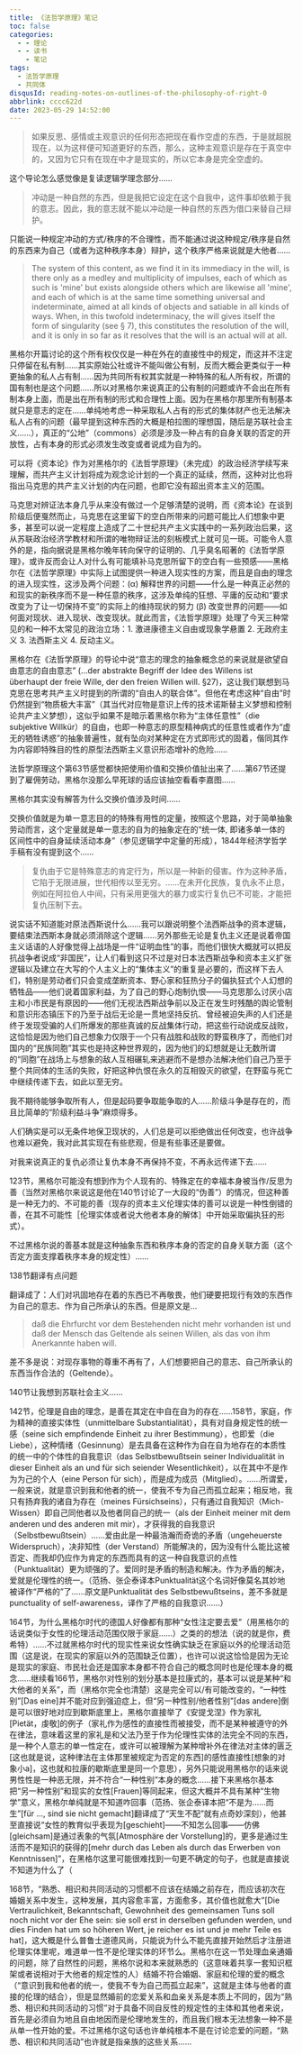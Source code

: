 ```yaml
---
title: 《法哲学原理》笔记
toc: false
categories:
  - - 理论
  - - 读书
    - 笔记
tags:
  - 法哲学原理
  - 共同体
disqusId: reading-notes-on-outlines-of-the-philosophy-of-right-0
abbrlink: cccc622d
date: 2023-05-29 14:52:00
---
```


> 如果反思、感情或主观意识的任何形态把现在看作空虚的东西，于是就超脱现在，以为这样便可知道更好的东西，那么，这种主观意识是存在于真空中的，又因为它只有在现在中才是现实的，所以它本身是完全空虚的。

这个导论怎么感觉像是复读逻辑学理念部分……

> 冲动是一种自然的东西，但是我把它设定在这个自我中，这件事却依赖于我的意志。因此，我的意志就不能以冲动是一种自然的东西为借口来替自己辩护。

只能说一种规定冲动的方式/秩序的不合理性，而不能通过说这种规定/秩序是自然的东西来为自己（或者为这种秩序本身）辩护，这个秩序严格来说就是大他者……

> The system of this content, as we find it in its immediacy in the will, is there only as a medley and multiplicity of impulses, each of which as such is 'mine' but exists alongside others which are likewise all 'mine', and each of which is at the same time something universal and indeterminate, aimed at all kinds of objects and satiable in all kinds of ways. When, in this twofold indeterminacy, the will gives itself the form of singularity (see § 7), this constitutes the resolution of the will, and it is only in so far as it resolves that the will is an actual will at all.

黑格尔开篇讨论的这个所有权仅仅是一种在外在的直接性中的规定，而这并不注定只停留在私有制……其实原始公社或许不能叫做公有制，反而大概会更类似于一种更抽象的私人占有制……因为共同所有权其实就是一种特殊的私人所有权，所谓的国有制也是这个问题……所以对黑格尔来说真正的公有制的问题或许不会出在所有制本身上面，而是出在所有制的形式和合理性上面。因为在黑格尔那里所有制基本就只是意志的定在……单纯地考虑一种采取私人占有的形式的集体财产也无法解决私人占有的问题（最早提到这种东西的大概是柏拉图的理想国，随后是苏联社会主义……），真正的“公地”（commons）必须是涉及一种占有的自身关联的否定的开放性，占有本身的形式必须发生改变或者说成为自为的。

可以将《资本论》作为对黑格尔的《法哲学原理》（未完成）的政治经济学续写来理解，而共产主义计划将成为观念论计划的一个真正的延续，然而，这种对比也将指出马克思的共产主义计划的内在问题，也即它没有超出资本主义的范围。

马克思对辨证法本身几乎从来没有做过一个足够清楚的说明，而《资本论》在谈到阶级后便戛然而止，马克思在这里留下的空白所带来的问题可能比人们想象中更多，甚至可以说一定程度上造成了二十世纪共产主义实践中的一系列政治后果，这从苏联政治经济学教材和所谓的唯物辩证法的刻板模式上就可见一斑。可能令人意外的是，指向据说是黑格尔晚年转向保守的证明的、几乎臭名昭著的《法哲学原理》，或许反而会让人对什么有可能填补马克思所留下的空白有一些预感——黑格尔在《法哲学原理》中实际上试图提供一种进入现实性的方案，而且是自由的理念的进入现实性，这涉及两个问题：(α) 解释世界的问题——什么是一种真正必然的和现实的新秩序而不是一种任意的秩序，这涉及单纯的狂想、平庸的反动和“要求改变为了让一切保持不变”的实际上的维持现状的努力 (β) 改变世界的问题——如何面对现状、进入现状、改变现状。就此而言，《法哲学原理》处理了今天三种常见的和一种不太常见的政治立场：1. 激进康德主义自由或现象学悬置 2. 无政府主义 3. 法西斯主义 4. 反动主义。

黑格尔在《法哲学原理》的导论中说“意志的理念的抽象概念总的来说就是欲望自由意志的自由意志” (...der abstrakte Begriff der Idee des Willens ist überhaupt der freie Wille, der den freien Willen will. §27)，这让我们联想到马克思在思考共产主义时提到的所谓的“自由人的联合体”。但他在考虑这种“自由”时仍然提到“物质极大丰富”（其当代对应物是意识上传的技术诺斯替主义梦想和控制论共产主义梦想），这似乎如果不是暗示着黑格尔称为“主体任意性”（die subjektive Willkür）的自由，也即一种意志的原型精神病式的任意性或者作为“虚无的牺牲诱惑”的抽象普遍性，就有坠向对某种定在方式即形式的固着，偕同其作为内容即特殊目的性的原型法西斯主义意识形态增补的危险……

法哲学原理这个第63节感觉都快把使用价值和交换价值扯出来了……第67节还提到了雇佣劳动，黑格尔没那么早死球的话应该抽空看看李嘉图……

黑格尔其实没有解答为什么交换价值涉及时间……

交换价值就是为单一意志目的的特殊有用性的定量，按照这个思路，对于简单抽象劳动而言，这个定量就是单一意志的自为的抽象定在的“统一体, 即诸多单一体的区间性中的自身延续活动本身”（参见逻辑学中定量的形成），1844年经济学哲学手稿有没有提到这个……

> 复仇由于它是特殊意志的肯定行为，所以是一种新的侵害。作为这种矛盾，它陷于无限进展，世代相传以至无穷。……在未开化民族，复仇永不止息，例如在阿拉伯人中间，只有采用更强大的暴力或实行复仇已不可能，才能把复仇压制下去。

说实话不知道能对原法西斯说什么……我可以跟说明整个法西斯战争的资本逻辑，要结束法西斯本身就必须消除这个逻辑……另外那些无论是复仇主义还是说着帝国主义话语的人好像觉得上战场是一件“证明血性”的事，而他们很快大概就可以把反抗战争者说成“非国民”，让人们看到这只不过是对日本法西斯战争和资本主义扩张逻辑以及建立在大写的个人主义上的“集体主义”的重复是必要的，而这样下去人们，特别是劳动者们只会变成垄断资本、野心家和狂热分子的偏执狂式个人幻想的牺牲品——他们说着国家利益，为了自己的野心炮制仇恨——马克思那么讨厌小店主和小市民是有原因的——他们无视法西斯战争前以及正在发生时残酷的舆论管制和意识形态镇压下的乃至于战后无论是一贯地坚持反抗、曾经被迫失声的人们还是终于发现受骗的人们所爆发的那些真诚的反战集体行动，把这些行动说成反战败，这恰恰是因为他们自己想象力仅限于一个只有战胜和战败的野蛮秩序了，而他们对国内的“民族同胞”其实也是持这种世界观的，因为他们的幻想就是让无数所谓的“同胞”在战场上与想象的敌人互相碾轧来逃避而不是想办法解决他们自己乃至于整个共同体的生活的失败，好把这种仇恨在永久的互相毁灭的欲望，在野蛮与死亡中继续传递下去，如此以至无穷。

我不期待能够争取所有人，但是起码要争取能争取的人……阶级斗争是存在的，而且比简单的“阶级利益斗争”麻烦得多。

人们确实是可以无条件地保卫现状的，人们总是可以拒绝做出任何改变，也许战争也难以避免，我对此其实现在有些悲观，但是有些事还是要做。

对我来说真正的复仇必须让复仇本身不再保持不变，不再永远传递下去……

123节，黑格尔可能没有想到作为个人现有的、特殊定在的幸福本身被当作/反思为善（当然对黑格尔来说这是他在140节讨论了一大段的“伪善”）的情况，但这种善是一种无力的、不可能的善（现存的资本主义伦理实体的善可以说是一种性倒错的善，在其不可能性［伦理实体或者说大他者本身的解体］中开始采取偏执狂的形式）。

不过黑格尔说的善基本就是这种抽象东西和秩序本身的否定的自身关联方面（这个否定方面支撑着秩序本身的规定性）……

138节翻译有点问题

翻译成了：人们对巩固地存在着的东西已不再敬畏，他们硬要把现行有效的东西作为自己的意志、作为自己所承认的东西。但是原文是...

> daß die Ehrfurcht vor dem Bestehenden nicht mehr vorhanden ist und daß der Mensch das Geltende als seinen Willen, als das von ihm Anerkannte haben will.

差不多是说：对现存事物的尊重不再有了，人们想要把自己的意志、自己所承认的东西当作合法的（Geltende）。

140节让我想到苏联社会主义……

142节，伦理是自由的理念，是善在其定在中自在自为的存在……158节，家庭，作为精神的直接实体性（unmittelbare Substantialität），具有对自身规定性的统一感（seine sich empfindende Einheit zu ihrer Bestimmung），也即爱（die Liebe），这种情绪（Gesinnung）是去具备在这种作为自在自为地存在的本质性的统一中的个体性的自我意识（das Selbstbewußtsein seiner Individualität in dieser Einheit als an und für sich seiender Wesentlichkeit），以在其中不是作为为己的个人（eine Person für sich），而是成为成员（Mitglied）。……所谓爱，一般来说，就是意识到我和他者的统一，使我不专为自己而孤立起来；相反地，我只有扬弃我的诸自为存在（meines Fürsichseins），只有通过自我知识（Mich-Wissen）即自己同他者以及他者同自己的统一（als der Einheit meiner mit dem anderen und des anderen mit mir），才获得我的自我意识（Selbstbewußtsein）……爱由此是一种最浩瀚而奇诡的矛盾（ungeheuerste Widerspruch），决非知性（der Verstand）所能解决的，因为没有什么能比这被否定、而我却仍应作为肯定的东西而具有的这一种自我意识的点性（Punktualität）更为顽强的了。爱同时是矛盾的制造和解决。作为矛盾的解决，爱就是伦理性的统一。（范扬、张企泰译本Punktualität这个名词好像莫名其妙地被译作“严格的”了……原文是Punktualität des Selbstbewußtseins，差不多就是punctuality of self-awareness，译作了严格的自我意识……）

164节，为什么黑格尔时代的德国人好像都有那种“女性注定要去爱”（用黑格尔的话说类似于女性的伦理活动范围仅限于家庭……）之类的的想法（说的就是你，费希特）……不过就黑格尔时代的现实性来说女性确实缺乏在家庭以外的伦理活动范围（这是说，在现实的家庭以外的范围缺乏位置），也许可以说这恰恰是因为无论是现实的家庭、市民社会还是国家本身都不符合自己的概念同时也是伦理本身的概念……继续看166节，黑格尔对性别的划分基本是拉康式的，基本可以说是某种“和大他者的关系”，而（黑格尔完全也清楚）这是完全可以/有可能改变的，“一种性别”[Das eine]并不能对应到强迫症上，但“另一种性别/他者性别”[das andere]倒是可以很好地对应到歇斯底里上，黑格尔直接举了《安提戈涅》作为家礼[Pietät，虔敬]的例子（家礼作为感性的直接性而被接受，而不是某种被遵守的外在律法，意味着这里的家礼是和父法乃至于作为伦理性实体的法完全不同的东西，是一种个人意志的单一性定在，或许可以被理解为某种增补外在律法对主体的匮乏[这也就是说，这种律法在主体那里被规定为否定的东西]的感性直接性[想象的对象小a]，这也就和拉康的歇斯底里是同一个意思），另外只能说用黑格尔的话来说男性性是一种恶无限，并不符合“一种性别”本身的概念……接下来黑格尔基本把“另一种性别”和现实的女性[Frauen]等同起来，但这大概并不具有某种“生物学”意义，黑格尔单纯就是不知道咋回事（范扬、张企泰译本把“不是为……而生”[für ..., sind sie nicht gemacht]翻译成了“天生不配”就有点奇妙深刻），他甚至直接说“女性的教育似乎表现为[geschieht]——不知怎么回事——仿佛[gleichsam]是通过表象的气氛[Atmosphäre der Vorstellung]的，更多是通过生活而不是知识的获得的[mehr durch das Leben als durch das Erwerben von Kenntnissen]”，在黑格尔这里可能很难找到一句更不确定的句子，也就是直接说不知道为什么了（

168节，“熟悉、相识和共同活动的习惯都不应该在结婚之前存在，而应该初次在婚姻关系中发生，这种发展，其内容愈丰富，方面愈多，其价值也就愈大”[Die Vertraulichkeit, Bekanntschaft, Gewohnheit des gemeinsamen Tuns soll noch nicht vor der Ehe sein: sie soll erst in derselben gefunden werden, und dies Finden hat um so höheren Wert, je reicher es ist und je mehr Teile es hat]，这大概是什么普鲁士道德风尚，只能说为什么不能先直接开始然后才注册进伦理实体里呢，难道单一性不是伦理实体的环节么。黑格尔在这一节处理血亲通婚的问题，除了自然性的问题，黑格尔说和本来就熟悉的（这意味着共享一套知识框架或者说相对于大他者的规定性的人）结婚不符合婚姻、家庭和伦理的爱的概念（“意识到我和他者的统一，使我不专为自己而孤立起来”，这就是主体与他者的直接的伦理的结合），但是显然婚前的恋爱关系和血亲关系是本质上不同的，因为“熟悉、相识和共同活动的习惯”对于具备不同自反性的规定性的主体和其他者来说，首先是必须自为地且自由地因而是伦理地发生的，而且我们根本无法想象一种不是从单一性开始的爱。不过黑格尔这句话也许单纯根本不是在讨论恋爱的问题，“熟悉、相识和共同活动”也许就是指亲族的这些关系……